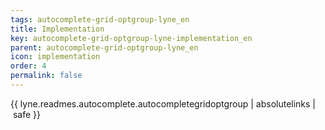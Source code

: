 ```yaml
---
tags: autocomplete-grid-optgroup-lyne_en
title: Implementation
key: autocomplete-grid-optgroup-lyne-implementation_en
parent: autocomplete-grid-optgroup-lyne_en
icon: implementation
order: 4
permalink: false  
---
```

{{ lyne.readmes.autocomplete.autocompletegridoptgroup | absolutelinks | safe }}


